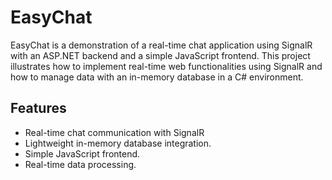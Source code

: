 # EasyChat

EasyChat is a demonstration of a real-time chat application using SignalR with an ASP.NET backend and a simple JavaScript frontend. This project illustrates how to implement real-time web functionalities using SignalR and how to manage data with an in-memory database in a C# environment.

## Features

- Real-time chat communication with SignalR
- Lightweight in-memory database integration.
- Simple JavaScript frontend.
- Real-time data processing.
